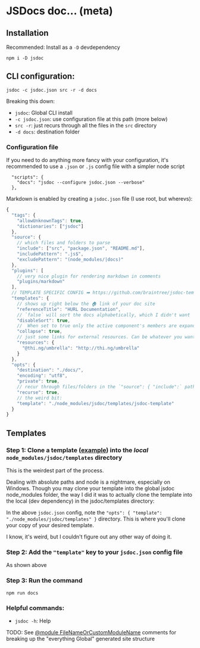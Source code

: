 # JSDocs doc... (meta)

## Installation

Recommended: Install as a `-D` devdependency

```
npm i -D jsdoc
```

## CLI configuration:

```
jsdoc -c jsdoc.json src -r -d docs
```

Breaking this down:
- `jsdoc`: Global CLI install
- `-c jsdoc.json`: use configuration file at this path (more below)
- `src -r`: just recurs through all the files in the `src` directory
- `-d docs`: destination folder

### Configuration file

If you need to do anything more fancy with your configuration, it's recommended to use a `.json` or `.js` config file with a simpler node script 

```
  "scripts": {
    "docs": "jsdoc --configure jsdoc.json --verbose"
  },
```

Markdown is enabled by creating a `jsdoc.json` file (I use root, but wherevs):

```js
{
  "tags": {
    "allowUnknownTags": true,
    "dictionaries": ["jsdoc"]
  },
  "source": {
    // which files and folders to parse
    "include": ["src", "package.json", "README.md"],
    "includePattern": ".js$",
    "excludePattern": "(node_modules/|docs)"
  },
  "plugins": [
    // very nice plugin for rendering markdown in comments
    "plugins/markdown"
  ],
  // TEMPLATE SPECIFIC CONFIG ➡ https://github.com/braintree/jsdoc-template
  "templates": {
    // shows up right below the 🏠 link of your doc site
    "referenceTitle": "HURL Documentation",
    // `false` will sort the docs alphabetically, which I didn't want
    "disableSort": true, 
    //  When set to true only the active component's members are expanded.
    "collapse": true,
    // just some links for external resources. Can be whatever you want
    "resources": {
      "@thi.ng/umbrella": "http://thi.ng/umbrella"
    }
  },
  "opts": {
    "destination": "./docs/",
    "encoding": "utf8",
    "private": true,
    // recur through files/folders in the `"source": { "include":` path
    "recurse": true,
    // the weird bit:
    "template": "./node_modules/jsdoc/templates/jsdoc-template"
  }
}
```

## Templates

### Step 1: Clone a template ([example](https://github.com/braintree/jsdoc-template)) into the _local_ `node_modules/jsdoc/templates` directory

This is the weirdest part of the process. 

Dealing with absolute paths and node is a nightmare, especially on Windows. Though you may clone your template into the global jsdoc node_modules folder, the way I did it was to actually clone the template into the local (dev dependency) in the jsdoc/templates directory:

In the above `jsdoc.json` config, note the `"opts": { "template": "./node_modules/jsdoc/templates" }` directory. This is where you'll clone your copy of your desired template.

I know, it's weird, but I couldn't figure out any other way of doing it.

### Step 2: Add the `"template"` key to your `jsdoc.json` config file

As shown above

### Step 3: Run the command

```
npm run docs
```

### Helpful commands:
- `jsdoc -h`: Help

TODO:
See [@module FileNameOrCustomModuleName](https://stackoverflow.com/a/52712934) comments for breaking up the "everything Global" generated site structure